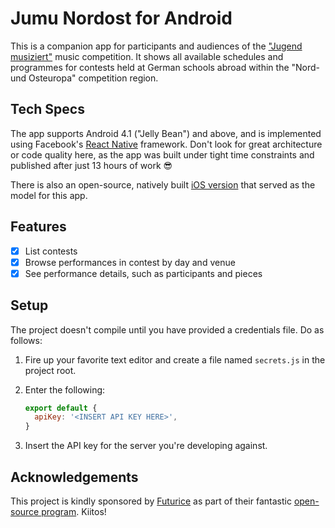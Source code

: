 Jumu Nordost for Android
========================

This is a companion app for participants and audiences of the ["Jugend musiziert"][jugend-musiziert] music competition. It shows all available schedules and programmes for contests held at German schools abroad within the "Nord- und Osteuropa" competition region.

[jugend-musiziert]: https://en.wikipedia.org/wiki/Jugend_musiziert

Tech Specs
----------

The app supports Android 4.1 ("Jelly Bean") and above, and is implemented using Facebook's [React Native][react-native] framework. Don't look for great architecture or code quality here, as the app was built under tight time constraints and published after just 13 hours of work :sunglasses:

There is also an open-source, natively built [iOS version][jumu-nordost-ios] that served as the model for this app.

[react-native]: https://facebook.github.io/react-native/
[jumu-nordost-ios]: https://github.com/richeterre/jumu-nordost-ios

Features
--------

* [x] List contests
* [x] Browse performances in contest by day and venue
* [x] See performance details, such as participants and pieces

Setup
-----

The project doesn't compile until you have provided a credentials file. Do as follows:

1. Fire up your favorite text editor and create a file named `secrets.js` in the project root.
1. Enter the following:

    ```javascript
    export default {
      apiKey: '<INSERT API KEY HERE>',
    }
    ```

1. Insert the API key for the server you're developing against.

Acknowledgements
----------------

This project is kindly sponsored by [Futurice][futurice] as part of their fantastic [open-source program][spice-program]. Kiitos!

[futurice]: http://futurice.com/
[spice-program]: http://www.spiceprogram.org/
